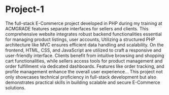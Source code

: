 # Project-1
The full-stack E-Commerce project developed in PHP during my training at ACMGRADE features separate interfaces for sellers and clients. This comprehensive website integrates robust backend functionalities essential for managing product listings, user accounts, Utilizing a structured PHP architecture like MVC ensures efficient data handling and scalability.
On the frontend, HTML, CSS, and JavaScript are utilized to craft a responsive and user-friendly interface. Clients benefit from intuitive browsing and shopping cart functionalities, while sellers access tools for product management and order fulfillment via dedicated dashboards. Features like order tracking, and profile management enhance the overall user experience... This project not only showcases technical proficiency in full-stack development but also demonstrates practical skills in building scalable and secure E-Commerce solutions.
